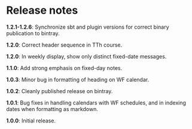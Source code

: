 # Release notes

**1.2.1-1.2.6**: Synchronize sbt and plugin versions for correct binary publication to bintray.

**1.2.0**:  Correct header sequence in TTh course.

**1.2.0**:  In weekly display, show only distinct fixed-date messages.

**1.1.0**: Add strong emphasis on fixed-day notes.

**1.0.3**: Minor bug in formatting of heading on WF calendar.

**1.0.2**: Cleanly published release on bintray.

**1.0.1**: Bug fixes in handling calendars with WF schedules, and in indexing dates when formatting as markdown.

**1.0.0**:  Initial release.
